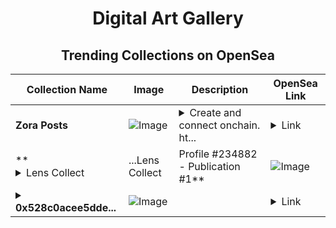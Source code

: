 <div align="center">

# Digital Art Gallery

## Trending Collections on OpenSea

| Collection Name                       | Image                                                                                     | Description                       | OpenSea Link                                                                                          |
|---------------------------------------|-------------------------------------------------------------------------------------------|-----------------------------------|--------------------------------------------------------------------------------------------------------|
| **Zora Posts** | ![Image](https://i.seadn.io/s/raw/files/6952a21f759ff937c9ba5a1cf47f8e5f.jpg?w=500&auto=format?w=200&auto=format) | <details><summary>Create and connect onchain. ht...</summary>Create and connect onchain. https://zora.co</details> | <details><summary>Link</summary>[Zora Posts](https://opensea.io/collection/zora-posts-14610)</details> |
| **<details><summary>Lens Collect | ...</summary>Lens Collect | Profile #234882 - Publication #1</details>** | ![Image](https://i.seadn.io/s/raw/files/6cd75ba7e774e4e2aa08890b6d32bf1b.png?w=500&auto=format?w=200&auto=format) |  | <details><summary>Link</summary>[Lens Collect | Profile #234882 - Publication #1](https://opensea.io/collection/lens-collect-profile-234882-publication-1)</details> |
| **<details><summary>0x528c0acee5dde...</summary>0x528c0acee5dde02b187760fd18973becd179533b</details>** | ![Image](https://i.seadn.io/s/raw/files/8abd21ed95dc04d73975e2ca3b650d0e.png?w=500&auto=format?w=200&auto=format) |  | <details><summary>Link</summary>[0x528c0acee5dde02b187760fd18973becd179533b](https://opensea.io/collection/0x528c0acee5dde02b187760fd18973becd179533b)</details> |

</div>
